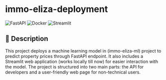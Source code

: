# immo-eliza-deployment
![FastAPI](https://img.shields.io/badge/FastAPI-005571?style=for-the-badge&logo=fastapi)
![Docker](https://img.shields.io/badge/docker-%230db7ed.svg?style=for-the-badge&logo=docker&logoColor=white)
![Streamlit](https://img.shields.io/badge/-Streamlit-FF4B4B?style=flat&logo=streamlit&logoColor=white)

## 🏢 Description
This project deploys a machine learning model in (immo-eliza-ml) project to predict property prices through FastAPI endpoint. It also includes a Streamlit web application (works locally till now) for easier interaction with the model. The project is structured into two main parts: the API for developers and a user-friendly web page for non-technical users.
